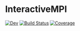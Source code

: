 # InteractiveMPI

<!-- [![Stable](https://img.shields.io/badge/docs-stable-blue.svg)](https://ClimFlows.github.io/InteractiveMPI.jl/stable/) -->
[![Dev](https://img.shields.io/badge/docs-dev-blue.svg)](https://ClimFlows.github.io/InteractiveMPI.jl/dev/)
[![Build Status](https://github.com/ClimFlows/InteractiveMPI.jl/actions/workflows/CI.yml/badge.svg?branch=main)](https://github.com/ClimFlows/InteractiveMPI.jl/actions/workflows/CI.yml?query=branch%3Amain)
[![Coverage](https://codecov.io/gh/ClimFlows/InteractiveMPI.jl/branch/main/graph/badge.svg)](https://codecov.io/gh/ClimFlows/InteractiveMPI.jl)
